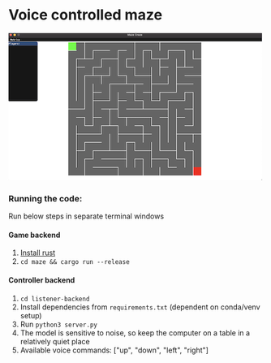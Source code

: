# Voice controlled maze

![alt text](https://github.com/hietalajulius/junction-2020/blob/main/cover.png)
### Running the code:
Run below steps in separate terminal windows

#### Game backend
1. [Install rust](https://www.rust-lang.org/tools/install)
2. `cd maze && cargo run --release`

#### Controller backend
1. `cd listener-backend`
2. Install dependencies from `requirements.txt` (dependent on conda/venv setup)
3. Run `python3 server.py`
4. The model is sensitive to noise, so keep the computer on a table in a relatively quiet place
5. Available voice commands: ["up", "down", "left", "right"]
